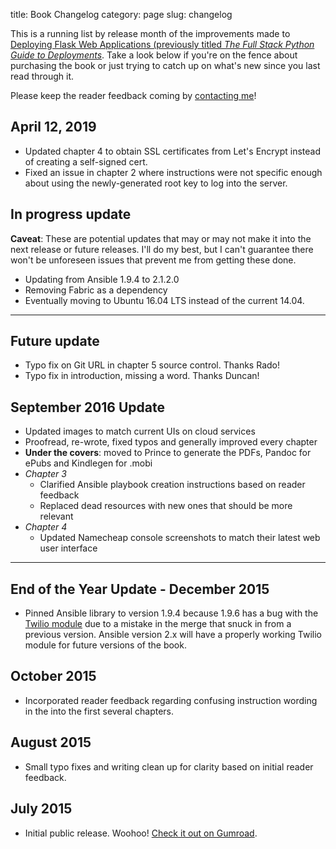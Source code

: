 title: Book Changelog
category: page
slug: changelog


This is a running list by release month of the improvements made to 
[Deploying Flask Web Applications (previously titled *The Full Stack Python Guide to Deployments*](https://gumroad.com/l/python-deployments). 
Take a look below if you're on the fence about purchasing the book or 
just trying to catch up on what's new since you last read through it.

Please keep the reader feedback coming by 
[contacting me](https://www.fullstackpython.com/about-author.html)!


## April 12, 2019
* Updated chapter 4 to obtain SSL certificates from Let's Encrypt instead
  of creating a self-signed cert.
* Fixed an issue in chapter 2 where instructions were not specific enough
  about using the newly-generated root key to log into the server.

## In progress update
**Caveat**: These are potential updates that may or may not make it into
the next release or future releases. I'll do my best, but I can't guarantee
there won't be unforeseen issues that prevent me from getting these done.
* Updating from Ansible 1.9.4 to 2.1.2.0
* Removing Fabric as a dependency
* Eventually moving to Ubuntu 16.04 LTS instead of the current 14.04.


----

## Future update
* Typo fix on Git URL in chapter 5 source control. Thanks Rado!
* Typo fix in introduction, missing a word. Thanks Duncan!


## September 2016 Update
* Updated images to match current UIs on cloud services
* Proofread, re-wrote, fixed typos and generally improved every chapter 
* **Under the covers**: moved to Prince to generate the PDFs, Pandoc for 
  ePubs and Kindlegen for .mobi
* *Chapter 3*
    * Clarified Ansible playbook creation instructions based on reader 
      feedback
    * Replaced dead resources with new ones that should be more relevant 
* *Chapter 4*
    * Updated Namecheap console screenshots to match their latest web
      user interface


----

## End of the Year Update - December 2015
* Pinned Ansible library to version 1.9.4 because 1.9.6 has a bug with the
  [Twilio module](http://docs.ansible.com/ansible/twilio_module.html) due 
  to a mistake in the merge that snuck in from a previous version.
  Ansible version 2.x will have a properly working Twilio module for future
  versions of the book.


## October 2015
* Incorporated reader feedback regarding confusing instruction wording in 
  the into the first several chapters.


## August 2015
* Small typo fixes and writing clean up for clarity based on initial 
  reader feedback.


## July 2015
* Initial public release. Woohoo! 
  [Check it out on Gumroad](https://gumroad.com/l/python-deployments).

